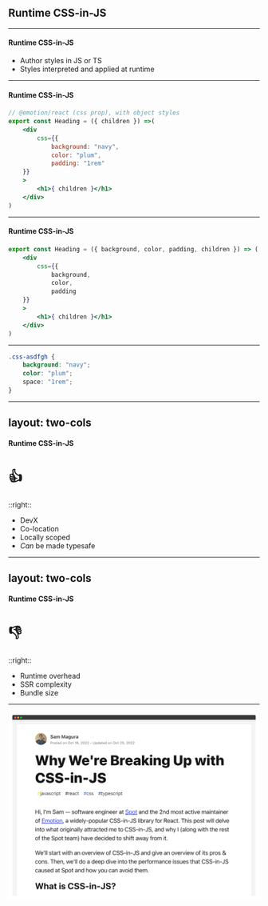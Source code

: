
## Runtime CSS-in-JS

<!-- What do I mean by Runtime CSS-in-JS? -->

---

#### Runtime CSS-in-JS

 - Author styles in JS or TS
 - Styles interpreted and applied at runtime

<!--
As the name suggests, CSS-in-JS allows you to style your components by writing CSS directly in your JavaScript or TypeScript code.

The library then dynamically creates the necessary styles at runtime in the browser.

So what does this look like?
-->

---

#### Runtime CSS-in-JS

```jsx {all|4-8}
// @emotion/react (css prop), with object styles
export const Heading = ({ children }) =>(
	<div
		css={{
			background: "navy",
			color: "plum",
			padding: "1rem"
    }}
	>
		<h1>{ children }</h1>
	</div>
)
```

<!--

This is a representative example of what our Heading component would look like with just our basic set of styles.

For this example I'm using the emotion react library, which would require some setup in our application's build process. 

click

The library might expose this css prop on all our elements, or we might otherwise import it as a function from the library, the result of which we'd just pass on to the elements class prop. 

Regardless, we'll supply our styles to the css prop or function as an object that's representative of the styles we want to apply to our div element.

-->

---

#### Runtime CSS-in-JS

```jsx {all|1|3-7}
export const Heading = ({ background, color, padding, children }) => (
	<div
		css={{
			background,
			color,
			padding
    }}
	>
		<h1>{ children }</h1>
	</div>
)
```
<!-- 
You can see how this object in our JSX component lends itself really nicely to allow us to 

click

surface those css properties as props on our component, 

click

and pipe those values directly to our css object.
Since we don't have to do any mapping or anything fancy, or even be aware of any classes, you can see how this provides a very nice devX.

-->

---

```css {all|1}
.css-asdfgh {
	background: "navy";
	color: "plum";
	space: "1rem";
}
```

<!--
Ultimately, this is what the generated css might look like in the browser.

Effectively, the css prop or function from these libraries generates the requested CSS, returns the classname, which is then supplied to the class attribute on the element.

click

Notice the classname is the literal string - css - suffixed by some hash. This means that this class will only apply to the element that it's meant for (being the one that called the css function). You don't have to worry about mistyping anything and getting a different similarly named class, or collisions from using a class name intended to be used elsewhere.
-->

---
layout: two-cols
---

#### Runtime CSS-in-JS

# 👍

::right::

 - DevX
 - Co-location
 - Locally scoped
 - *Can* be made typesafe

<!--
What are the pros of Runtime CSS in JS?

 - DX: use of JS to define styles
    - Reduces duplication
    - Use props & states without inlining styles
      - inlining is not ideal for performance when the same styles are applied to many elements
 - Co-location
   - Helps prevent dead code since CSS classes are very likely to be deleted with when the elements that use those classes are deleted
 - Locally scoped
   - Styles meant for a specific element won't have unintended affects on other elements
 - *Can* be made typesafe
-->

---
layout: two-cols
---


#### Runtime CSS-in-JS

# 👎

::right::

 - Runtime overhead
 - SSR complexity
 - Bundle size

<!-- 
What are the cons of Runtime CSS-in-JS?
Turns out generating all your styles in the browser at runtime is expensive.

Additionally, since the creation of styles happen in the browser, it's non-trivial to SSR pages while preventing layout shift

And, of course, your chosen CSS in JS library needs to be sent to the browser to perform all this, increasing your bundle size.  
-->

---

<img src="/assets/why-were-breaking-up-with-css-in-js.png"/>

<!-- If you're interested in more details on this, highly recommended checking out this article that was circling around a couple months ago. Note, that it does errantly lump vanilla-extract in with these runtime css in js libraries incorrectly. -->

